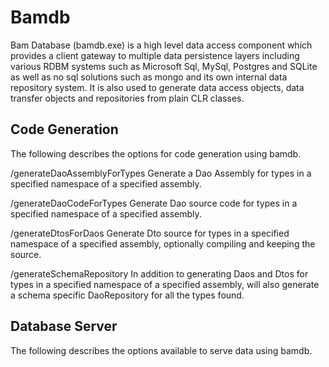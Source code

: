 ﻿# Bamdb

Bam Database (bamdb.exe) is a high level data access component which provides a client gateway to multiple data persistence layers including various RDBM systems such as Microsoft Sql, MySql, Postgres and SQLite as well as no sql solutions such as mongo and its own internal data repository system.  It is also used to generate data access objects, data transfer objects and repositories from plain CLR classes.

## Code Generation

The following describes the options for code generation using bamdb.

/generateDaoAssemblyForTypes
Generate a Dao Assembly for types in a specified namespace of a specified assembly.

/generateDaoCodeForTypes
Generate Dao source code for types in a specified namespace of a specified assembly.

/generateDtosForDaos
Generate Dto source for types in a specified namespace of a specified assembly, optionally compiling and keeping the source.

/generateSchemaRepository
In addition to generating Daos and Dtos for types in a specified namespace of a specified assembly, will 
also generate a schema specific DaoRepository for all the types found.

## Database Server

The following describes the options available to serve data using bamdb.

 